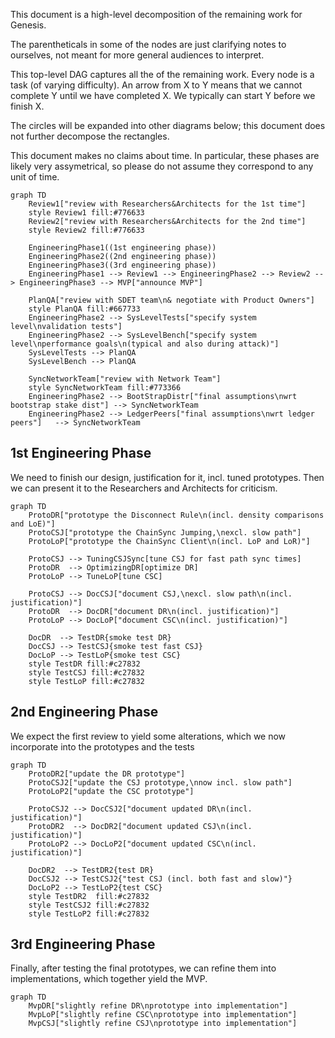 This document is a high-level decomposition of the remaining work for Genesis.

The parentheticals in some of the nodes are just clarifying notes to ourselves, not meant for more general audiences to interpret.

This top-level DAG captures all the of the remaining work.
Every node is a task (of varying difficulty).
An arrow from X to Y means that we cannot complete Y until we have completed X.
We typically can start Y before we finish X.

The circles will be expanded into other diagrams below; this document does not further decompose the rectangles.

This document makes no claims about time.
In particular, these phases are likely very assymetrical, so please do not assume they correspond to any unit of time.

```mermaid
graph TD
    Review1["review with Researchers&Architects for the 1st time"]
    style Review1 fill:#776633
    Review2["review with Researchers&Architects for the 2nd time"]
    style Review2 fill:#776633

    EngineeringPhase1((1st engineering phase))
    EngineeringPhase2((2nd engineering phase))
    EngineeringPhase3((3rd engineering phase))
    EngineeringPhase1 --> Review1 --> EngineeringPhase2 --> Review2 --> EngineeringPhase3 --> MVP["announce MVP"]

    PlanQA["review with SDET team\n& negotiate with Product Owners"]
    style PlanQA fill:#667733
    EngineeringPhase2 --> SysLevelTests["specify system level\nvalidation tests"]
    EngineeringPhase2 --> SysLevelBench["specify system level\nperformance goals\n(typical and also during attack)"]
    SysLevelTests --> PlanQA
    SysLevelBench --> PlanQA

    SyncNetworkTeam["review with Network Team"]
    style SyncNetworkTeam fill:#773366
    EngineeringPhase2 --> BootStrapDistr["final assumptions\nwrt bootstrap stake dist"] --> SyncNetworkTeam
    EngineeringPhase2 --> LedgerPeers["final assumptions\nwrt ledger peers"]   --> SyncNetworkTeam
```

## 1st Engineering Phase

We need to finish our design, justification for it, incl. tuned prototypes.
Then we can present it to the Researchers and Architects for criticism.

```mermaid
graph TD
    ProtoDR["prototype the Disconnect Rule\n(incl. density comparisons and LoE)"]
    ProtoCSJ["prototype the ChainSync Jumping,\nexcl. slow path"]
    ProtoLoP["prototype the ChainSync Client\n(incl. LoP and LoR)"]

    ProtoCSJ --> TuningCSJSync[tune CSJ for fast path sync times]
    ProtoDR  --> OptimizingDR[optimize DR]
    ProtoLoP --> TuneLoP[tune CSC]
    
    ProtoCSJ --> DocCSJ["document CSJ,\nexcl. slow path\n(incl. justification)"]
    ProtoDR  --> DocDR["document DR\n(incl. justification)"]
    ProtoLoP --> DocLoP["document CSC\n(incl. justification)"]

    DocDR  --> TestDR{smoke test DR}
    DocCSJ --> TestCSJ{smoke test fast CSJ}
    DocLoP --> TestLoP{smoke test CSC}
    style TestDR fill:#c27832
    style TestCSJ fill:#c27832
    style TestLoP fill:#c27832
```

## 2nd Engineering Phase

We expect the first review to yield some alterations, which we now incorporate into the prototypes and the tests

```mermaid
graph TD
    ProtoDR2["update the DR prototype"]
    ProtoCSJ2["update the CSJ prototype,\nnow incl. slow path"]
    ProtoLoP2["update the CSC prototype"]

    ProtoCSJ2 --> DocCSJ2["document updated DR\n(incl. justification)"]
    ProtoDR2  --> DocDR2["document updated CSJ\n(incl. justification)"]
    ProtoLoP2 --> DocLoP2["document updated CSC\n(incl. justification)"]

    DocDR2  --> TestDR2{test DR}
    DocCSJ2 --> TestCSJ2{"test CSJ (incl. both fast and slow)"}
    DocLoP2 --> TestLoP2{test CSC}
    style TestDR2  fill:#c27832
    style TestCSJ2 fill:#c27832
    style TestLoP2 fill:#c27832
```

## 3rd Engineering Phase

Finally, after testing the final prototypes, we can refine them into implementations, which together yield the MVP.

```mermaid
graph TD
    MvpDR["slightly refine DR\nprototype into implementation"]
    MvpLoP["slightly refine CSC\nprototype into implementation"]
    MvpCSJ["slightly refine CSJ\nprototype into implementation"]
```
